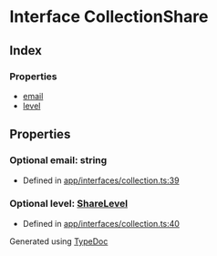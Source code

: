 # Interface CollectionShare


## Index

### Properties
* [email](_app_interfaces_collection_.collectionshare.md#email)
* [level](_app_interfaces_collection_.collectionshare.md#level)

## Properties

### Optional email: string

* Defined in [app/interfaces/collection.ts:39](https://github.com/ibm-xforce/xfe-node/blob/master/app/interfaces/collection.ts#L39)


### Optional level: [ShareLevel](../classes/_app_interfaces_collection_.sharelevel.md)

* Defined in [app/interfaces/collection.ts:40](https://github.com/ibm-xforce/xfe-node/blob/master/app/interfaces/collection.ts#L40)



Generated using [TypeDoc](http://typedoc.io)
